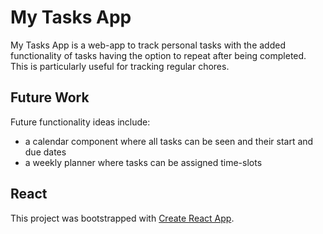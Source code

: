 # My Tasks App

My Tasks App is a web-app to track personal tasks with the added functionality of tasks having the option to repeat after being completed. 
This is particularly useful for tracking regular chores.

## Future Work

Future functionality ideas include:
- a calendar component where all tasks can be seen and their start and due dates
- a weekly planner where tasks can be assigned time-slots

## React

This project was bootstrapped with [Create React App](https://github.com/facebook/create-react-app).